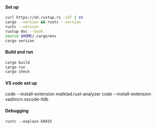 

#### Set up

```bash
curl https://sh.rustup.rs -sSf | sh
cargo --version && rustc --version
rustc --version
rustup doc --book
source $HOME/.cargo/env
cargo version
```

#### Build and run

```bash
cargo build
cargo run
cargo check
```

#### VS code set up

code --install-extension matklad.rust-analyzer
code --install-extension vadimcn.vscode-lldb


#### Debugging

```
rustc --explain E0425
```